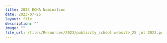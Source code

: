 ```yaml
---
title: 2023 ECHA Nomination
date: 2023-07-25
layout: file
description: ""
image: ""
file_url: /files/Resources/2023/publicity_school website_25 jul 2023.pdf
---
```

